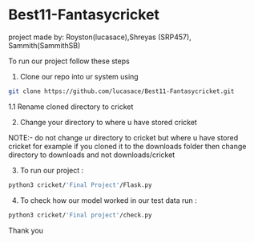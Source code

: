 # Best11-Fantasycricket

project made by: Royston(lucasace),Shreyas (SRP457), Sammith(SammithSB)



To run our project follow these steps


1. Clone our repo into ur system using 
```bash
git clone https://github.com/lucasace/Best11-Fantasycricket.git
```
 1.1 Rename cloned directory to cricket

2. Change your directory to where u have stored cricket

NOTE:- do not change ur directory to cricket but where u have stored cricket 
          for example if you cloned it to the downloads folder then change directory to downloads and not downloads/cricket
          
3. To run our project : 
```bash
python3 cricket/'Final Project'/Flask.py
```
4. To check how our model worked in our test data run : 
```bash
python3 cricket/'Final project'/check.py 
```

Thank you
